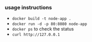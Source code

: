 ### usage instructions

* ```docker build -t node-app .```
* ```docker run -d -p 80:8080 node-app```
* ```docker ps``` to check the status
* ```curl http://127.0.0.1```

